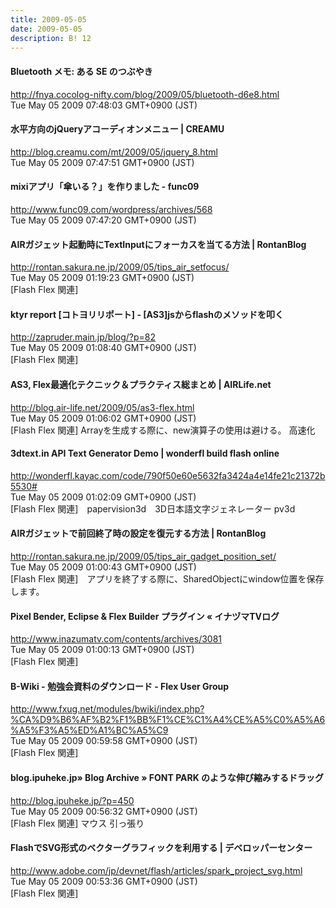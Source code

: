 ```yaml
---
title: 2009-05-05
date: 2009-05-05
description: B! 12
---
```


#### Bluetooth メモ: ある SE のつぶやき
http://fnya.cocolog-nifty.com/blog/2009/05/bluetooth-d6e8.html<br>
Tue May 05 2009 07:48:03 GMT+0900 (JST)<br>


#### 水平方向のjQueryアコーディオンメニュー | CREAMU
http://blog.creamu.com/mt/2009/05/jquery_8.html<br>
Tue May 05 2009 07:47:51 GMT+0900 (JST)<br>


####    mixiアプリ「傘いる？」を作りました - func09
http://www.func09.com/wordpress/archives/568<br>
Tue May 05 2009 07:47:20 GMT+0900 (JST)<br>


#### AIRガジェット起動時にTextInputにフォーカスを当てる方法 | RontanBlog
http://rontan.sakura.ne.jp/2009/05/tips_air_setfocus/<br>
Tue May 05 2009 01:19:23 GMT+0900 (JST)<br>
[Flash Flex 関連]


#### ktyr report [コトヨリリポート]  -   [AS3]jsからflashのメソッドを叩く
http://zapruder.main.jp/blog/?p=82<br>
Tue May 05 2009 01:08:40 GMT+0900 (JST)<br>
[Flash Flex 関連]


#### AS3, Flex最適化テクニック＆プラクティス総まとめ | AIRLife.net
http://blog.air-life.net/2009/05/as3-flex.html<br>
Tue May 05 2009 01:06:02 GMT+0900 (JST)<br>
[Flash Flex 関連] Arrayを生成する際に、new演算子の使用は避ける。 高速化


#### 3dtext.in API Text Generator Demo | wonderfl build flash online
http://wonderfl.kayac.com/code/790f50e60e5632fa3424a4e14fe21c21372b5530#<br>
Tue May 05 2009 01:02:09 GMT+0900 (JST)<br>
[Flash Flex 関連]　papervision3d　3D日本語文字ジェネレーター pv3d


#### AIRガジェットで前回終了時の設定を復元する方法 | RontanBlog
http://rontan.sakura.ne.jp/2009/05/tips_air_gadget_position_set/<br>
Tue May 05 2009 01:00:43 GMT+0900 (JST)<br>
[Flash Flex 関連]　アプリを終了する際に、SharedObjectにwindow位置を保存します。


#### Pixel Bender, Eclipse & Flex Builder プラグイン « イナヅマTVログ
http://www.inazumatv.com/contents/archives/3081<br>
Tue May 05 2009 01:00:13 GMT+0900 (JST)<br>
[Flash Flex 関連]


#### B-Wiki - 勉強会資料のダウンロード - Flex User Group
http://www.fxug.net/modules/bwiki/index.php?%CA%D9%B6%AF%B2%F1%BB%F1%CE%C1%A4%CE%A5%C0%A5%A6%A5%F3%A5%ED%A1%BC%A5%C9<br>
Tue May 05 2009 00:59:58 GMT+0900 (JST)<br>
[Flash Flex 関連]


#### blog.ipuheke.jp» Blog Archive » FONT PARK のような伸び縮みするドラッグ
http://blog.ipuheke.jp/?p=450<br>
Tue May 05 2009 00:56:32 GMT+0900 (JST)<br>
[Flash Flex 関連] マウス 引っ張り


#### FlashでSVG形式のベクターグラフィックを利用する | デベロッパーセンター
http://www.adobe.com/jp/devnet/flash/articles/spark_project_svg.html<br>
Tue May 05 2009 00:53:36 GMT+0900 (JST)<br>
[Flash Flex 関連]


